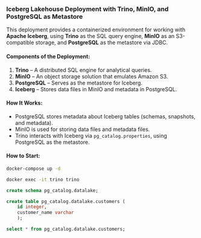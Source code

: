 ### **Iceberg Lakehouse Deployment with Trino, MinIO, and PostgreSQL as Metastore**  

This deployment provides a containerized environment for working with **Apache Iceberg**, using **Trino** as the SQL query engine, **MinIO** as an S3-compatible storage, and **PostgreSQL** as the metastore via JDBC.  

#### **Components of the Deployment:**  
1. **Trino** – A distributed SQL engine for analytical queries.  
2. **MinIO** – An object storage solution that emulates Amazon S3.  
3. **PostgreSQL** – Serves as the metastore for Iceberg.  
4. **Iceberg** – Stores data files in MinIO and metadata in PostgreSQL.  

#### **How It Works:**  
- PostgreSQL stores metadata about Iceberg tables (schemas, snapshots, and metadata).  
- MinIO is used for storing data files and metadata files.  
- Trino interacts with Iceberg via `pg_catalog.properties`, using PostgreSQL as the metastore.  


#### **How to Start:**  
```sh
docker-compose up -d
```

```sh
docker exec -it trino trino
```

```sql
create schema pg_catalog.datalake;

create table pg_catalog.datalake.customers (
    id integer,
    customer_name varchar
    );

select * from pg_catalog.datalake.customers;
```